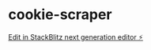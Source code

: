 # cookie-scraper

[Edit in StackBlitz next generation editor ⚡️](https://stackblitz.com/~/github.com/Blueflier/cookie-scraper)